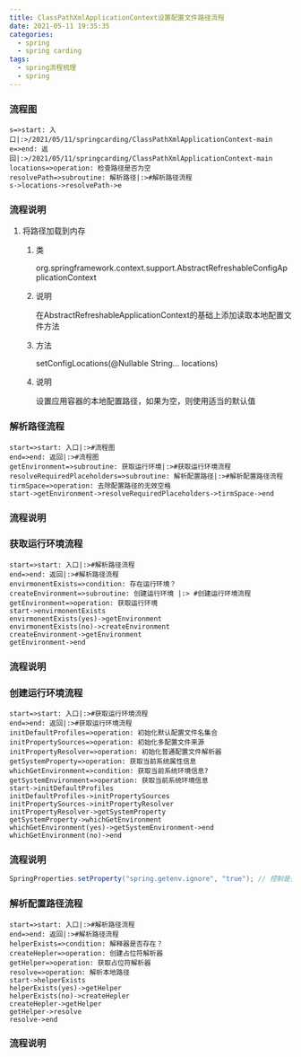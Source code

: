 ```yaml
---
title: ClassPathXmlApplicationContext设置配置文件路径流程
date: 2021-05-11 19:35:35
categories:
  - spring
  - spring carding
tags:
  - spring流程梳理
  - spring
---
```


### 流程图

```flow
s=>start: 入口|:>/2021/05/11/springcarding/ClassPathXmlApplicationContext-main
e=>end: 返回|:>/2021/05/11/springcarding/ClassPathXmlApplicationContext-main
locations=>operation: 检查路径是否为空
resolvePath=>subroutine: 解析路径|:>#解析路径流程
s->locations->resolvePath->e
```

### 流程说明

1. 将路径加载到内存

   1. 类

      org.springframework.context.support.AbstractRefreshableConfigApplicationContext

   2. 说明

      在AbstractRefreshableApplicationContext的基础上添加读取本地配置文件方法

   3. 方法

      setConfigLocations(@Nullable String... locations)

   4. 说明

      设置应用容器的本地配置路径，如果为空，则使用适当的默认值

### 解析路径流程

```flow
start=>start: 入口|:>#流程图
end=>end: 返回|:>#流程图
getEnvironment=>subroutine: 获取运行环境|:>#获取运行环境流程 
resolveRequiredPlaceholders=>subroutine: 解析配置路径|:>#解析配置路径流程
tirmSpace=>operation: 去除配置路径的无效空格
start->getEnvironment->resolveRequiredPlaceholders->tirmSpace->end
```

### 流程说明



### 获取运行环境流程

```flow
start=>start: 入口|:>#解析路径流程
end=>end: 返回|:>#解析路径流程
envirmonentExists=>condition: 存在运行环境？
createEnvironment=>subroutine: 创建运行环境 |:> #创建运行环境流程
getEnvironment=>operation: 获取运行环境
start->envirmonentExists
envirmonentExists(yes)->getEnvironment
envirmonentExists(no)->createEnvironment
createEnvironment->getEnvironment
getEnvironment->end
```





### 流程说明



### 创建运行环境流程

```flow
start=>start: 入口|:>#获取运行环境流程
end=>end: 返回|:>#获取运行环境流程
initDefaultProfiles=>operation: 初始化默认配置文件名集合
initPropertySources=>operation: 初始化多配置文件来源
initPropertyResolver=>operation: 初始化普通配置文件解析器
getSystemProperty=>operation: 获取当前系统属性信息
whichGetEnvironment=>condition: 获取当前系统环境信息?
getSystemEnvironment=>operation: 获取当前系统环境信息
start->initDefaultProfiles
initDefaultProfiles->initPropertySources
initPropertySources->initPropertyResolver
initPropertyResolver->getSystemProperty
getSystemProperty->whichGetEnvironment
whichGetEnvironment(yes)->getSystemEnvironment->end
whichGetEnvironment(no)->end
```



### 流程说明

```java
SpringProperties.setProperty("spring.getenv.ignore", "true"); // 控制是否需要获取当前系统环境，默认获取，设置为true:不获取
```



### 解析配置路径流程

```flow
start=>start: 入口|:>#解析路径流程
end=>end: 返回|:>#解析路径流程
helperExists=>condition: 解释器是否存在？
createHepler=>operation: 创建占位符解析器
getHelper=>operation: 获取占位符解析器
resolve=>operation: 解析本地路径
start->helperExists
helperExists(yes)->getHelper
helperExists(no)->createHepler
createHepler->getHelper
getHelper->resolve
resolve->end
```

### 流程说明



